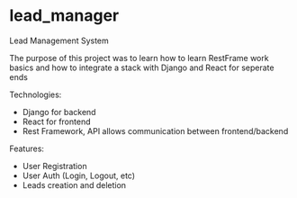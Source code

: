 # lead_manager
Lead Management System 

The purpose of this project was to learn how to learn RestFrame work basics and how to integrate a stack with Django and React for seperate ends

Technologies:
- Django for backend 
- React for frontend 
- Rest Framework, API allows communication between frontend/backend 

  
Features:
- User Registration
- User Auth (Login, Logout, etc) 
- Leads creation and deletion 
